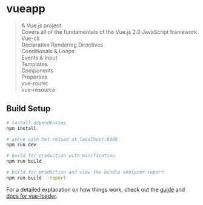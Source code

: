 # vueapp

> A Vue.js project  
Covers all of the fundamentals of the Vue.js 2.0 JavaScript framework  
Vue-cli  
Declarative Rendering 
Directives  
Conditionals & Loops  
Events & Input  
Templates  
Components  
Properties  
vue-router  
vue-resource  
  

## Build Setup

``` bash
# install dependencies
npm install

# serve with hot reload at localhost:8080
npm run dev

# build for production with minification
npm run build

# build for production and view the bundle analyzer report
npm run build --report
```

For a detailed explanation on how things work, check out the [guide](http://vuejs-templates.github.io/webpack/) and [docs for vue-loader](http://vuejs.github.io/vue-loader).
